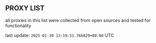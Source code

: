 ## PROXY LIST

all proxies in this list were collected from open sources and tested for functionality

last update: `2025-01-30 13:19:51.766829+00:00` UTC